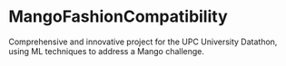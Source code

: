 # MangoFashionCompatibility
Comprehensive and innovative project for the UPC University Datathon, using ML techniques to address a Mango challenge.
